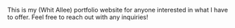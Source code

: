 This is my (Whit Allee) portfolio website for anyone interested in what I have to offer. Feel free to reach out with any inquiries!